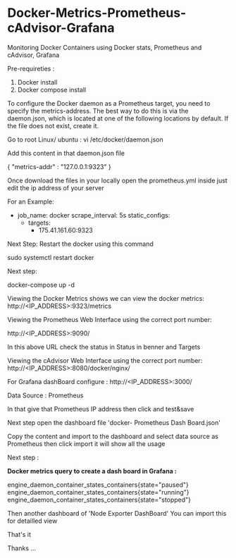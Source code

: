 # Docker-Metrics-Prometheus-cAdvisor-Grafana
Monitoring Docker Containers using Docker stats, Prometheus and cAdvisor, Grafana

Pre-requireties :

1) Docker install  
2) Docker compose install

To configure the Docker daemon as a Prometheus target, you need to specify the metrics-address. The best way to do this is via the daemon.json, which is located at one of the following locations by default. If the file does not exist, create it.

Go to root
Linux/ ubuntu : vi /etc/docker/daemon.json

Add this content in that daemon.json file 

{
  "metrics-addr" : "127.0.0.1:9323"
}

Once download the files in your locally open the prometheus.yml inside just edit the ip address of your server 

For an Example:

- job_name: docker
    scrape_interval: 5s
    static_configs:
    - targets:
      - 175.41.161.60:9323
     
Next Step: Restart the docker using this command 

sudo systemctl restart docker

Next step:

docker-compose up -d

Viewing the Docker Metrics shows we can view the docker metrics:
http://<IP_ADDRESS>:9323/metrics


Viewing the Prometheus Web Interface using the correct port number:

http://<IP_ADDRESS>:9090/

In this above URL check the status in Status in benner and Targets

Viewing the cAdvisor Web Interface using the correct port number:                           http://<IP_ADDRESS>:8080/docker/nginx/

For Grafana dashBoard configure :
http://<IP_ADDRESS>:3000/

Data Source : Prometheus 

In that give that Prometheus IP address then click and test&save 

Next step open the dashboard file 'docker- Prometheus Dash Board.json'

Copy the content and import to the dashboard and select data source as Prometheus then click import it will show all the usage 

Next step :

**Docker metrics query to create a dash board in Grafana :**

engine_daemon_container_states_containers{state="paused"} 
engine_daemon_container_states_containers{state="running"} 
engine_daemon_container_states_containers{state="stopped"} 

Then another dashboard of 'Node Exporter DashBoard'
You can import this for detailled view 

That's it 

Thanks 
...
